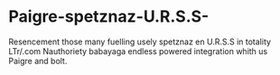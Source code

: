 # Paigre-spetznaz-U.R.S.S-
Resencement those many fuelling usely spetznaz en U.R.S.S in totality LTr/.com Nauthoriety babayaga endless powered integration whith us Paigre and bolt. 
